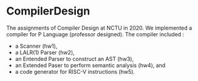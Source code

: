 # CompilerDesign
The assignments of Compiler Design at NCTU in 2020.
We implemented a compiler for P Language (professor designed).
The compiler included :
- a Scanner (hw1),
- a LALR(1) Parser (hw2),
- an Entended Parser to construct an AST (hw3),
- an Extended Paser to perform semantic analysis (hw4), and 
- a code generator for RISC-V instructions (hw5).
